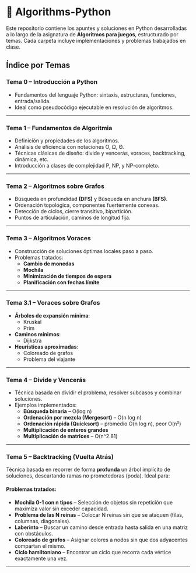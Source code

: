 # 📘 Algorithms-Python

Este repositorio contiene los apuntes y soluciones en Python desarrolladas a lo largo de la asignatura de **Algoritmos para juegos**, estructurado por temas. Cada carpeta incluye implementaciones y problemas trabajados en clase.


## Índice por Temas

### Tema 0 – Introducción a Python
- Fundamentos del lenguaje Python: sintaxis, estructuras, funciones, entrada/salida.
- Ideal como pseudocódigo ejecutable en resolución de algoritmos.

---

### Tema 1 – Fundamentos de Algoritmia
- Definición y propiedades de los algoritmos.
- Análisis de eficiencia con notaciones O, Ω, Θ.
- Técnicas clásicas de diseño: divide y vencerás, voraces, backtracking, dinámica, etc.
- Introducción a clases de complejidad P, NP, y NP-completo.

---

### Tema 2 – Algoritmos sobre Grafos
- Búsqueda en profundidad **(DFS)** y Búsqueda en anchura **(BFS)**.
- Ordenación topológica, componentes fuertemente conexas.
- Detección de ciclos, cierre transitivo, bipartición.
- Puntos de articulación, caminos de longitud fija.

---

### Tema 3 – Algoritmos Voraces
- Construcción de soluciones óptimas locales paso a paso.
- Problemas tratados:
  - **Cambio de monedas**
  - **Mochila**
  - **Minimización de tiempos de espera**
  - **Planificación con fechas límite**

---

### Tema 3.1 – Voraces sobre Grafos
- **Árboles de expansión mínima**:
  - Kruskal
  - Prim
- **Caminos mínimos**:
  - Dijkstra
- **Heurísticas aproximadas**:
  - Coloreado de grafos
  - Problema del viajante

---

### Tema 4 – Divide y Vencerás
- Técnica basada en dividir el problema, resolver subcasos y combinar soluciones.
- Ejemplos implementados:
  - **Búsqueda binaria** – O(log n)
  - **Ordenación por mezcla (Mergesort)** – O(n log n)
  - **Ordenación rápida (Quicksort)** – promedio O(n log n), peor O(n²)
  - **Multiplicación de enteros grandes**
  - **Multiplicación de matrices** – O(n^2.81)

---

### Tema 5 – Backtracking (Vuelta Atrás)
Técnica basada en recorrer de forma **profunda** un árbol implícito de soluciones, descartando ramas no prometedoras (poda). Ideal para:

#### Problemas tratados:
- **Mochila 0-1 con n tipos** – Selección de objetos sin repetición que maximiza valor sin exceder capacidad.
- **Problema de las N reinas** – Colocar N reinas sin que se ataquen (filas, columnas, diagonales).
- **Laberinto** – Buscar un camino desde entrada hasta salida en una matriz con obstáculos.
- **Coloreado de grafos** – Asignar colores a nodos sin que dos adyacentes compartan el mismo.
- **Ciclo hamiltoniano** – Encontrar un ciclo que recorra cada vértice exactamente una vez.

---
